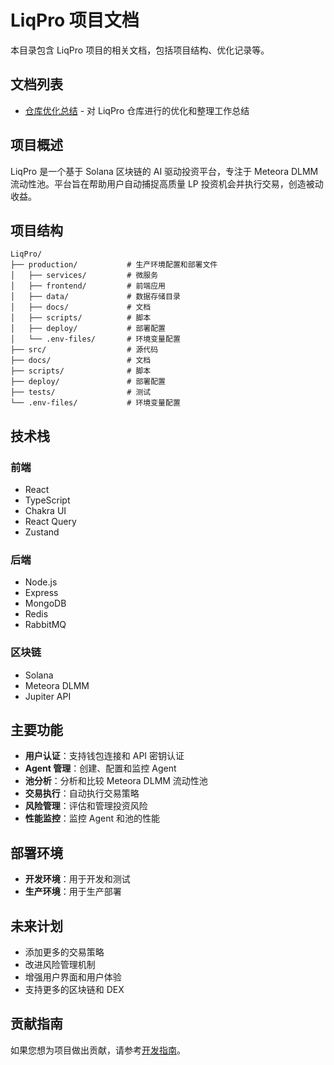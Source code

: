 # LiqPro 项目文档

本目录包含 LiqPro 项目的相关文档，包括项目结构、优化记录等。

## 文档列表

- [仓库优化总结](./OPTIMIZATION_SUMMARY.md) - 对 LiqPro 仓库进行的优化和整理工作总结

## 项目概述

LiqPro 是一个基于 Solana 区块链的 AI 驱动投资平台，专注于 Meteora DLMM 流动性池。平台旨在帮助用户自动捕捉高质量 LP 投资机会并执行交易，创造被动收益。

## 项目结构

```
LiqPro/
├── production/           # 生产环境配置和部署文件
│   ├── services/         # 微服务
│   ├── frontend/         # 前端应用
│   ├── data/             # 数据存储目录
│   ├── docs/             # 文档
│   ├── scripts/          # 脚本
│   ├── deploy/           # 部署配置
│   └── .env-files/       # 环境变量配置
├── src/                  # 源代码
├── docs/                 # 文档
├── scripts/              # 脚本
├── deploy/               # 部署配置
├── tests/                # 测试
└── .env-files/           # 环境变量配置
```

## 技术栈

### 前端

- React
- TypeScript
- Chakra UI
- React Query
- Zustand

### 后端

- Node.js
- Express
- MongoDB
- Redis
- RabbitMQ

### 区块链

- Solana
- Meteora DLMM
- Jupiter API

## 主要功能

- **用户认证**：支持钱包连接和 API 密钥认证
- **Agent 管理**：创建、配置和监控 Agent
- **池分析**：分析和比较 Meteora DLMM 流动性池
- **交易执行**：自动执行交易策略
- **风险管理**：评估和管理投资风险
- **性能监控**：监控 Agent 和池的性能

## 部署环境

- **开发环境**：用于开发和测试
- **生产环境**：用于生产部署

## 未来计划

- 添加更多的交易策略
- 改进风险管理机制
- 增强用户界面和用户体验
- 支持更多的区块链和 DEX

## 贡献指南

如果您想为项目做出贡献，请参考[开发指南](../development-guides/README.md)。 